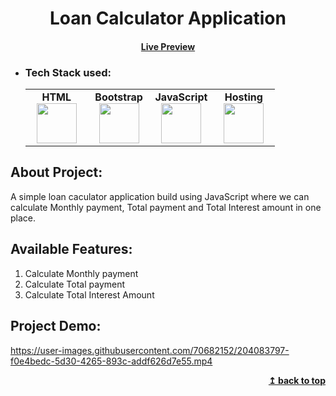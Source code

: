 <h1 align="center">Loan Calculator Application</h1> 
<h4 align="center"><a href="https://naveenkumar-j.github.io/Load-calculator-application-using-JavaScript/" target="_blank">Live Preview</a></h4> 

- ### Tech Stack used:
	<center>
		<table>
			<tbody>
				<tr>
					<td width="25%" align="center">
						<span><strong>HTML</strong></span><br/>
						<img height="64px" width="64px" src="https://github.com/uiwjs/file-icons/blob/master/icon/html.svg">
					</td>
					<td width="25%" align="center">
						<span><strong>Bootstrap</strong></span><br/>
						<img height="64px" width="64px" src="https://www.vectorlogo.zone/logos/getbootstrap/getbootstrap-icon.svg">
					</td>
          <td width="25%" align="center">
						<span><strong>JavaScript</strong></span><br/>
						<img height="64px" width="64px" src="https://github.com/uiwjs/file-icons/blob/master/icon/javascript.svg">
					</td>
          <td width="25%" align="center">
						<span><strong>Hosting</strong></span><br/>
						<img height="64px" width="64px" src="https://github.com/rdimascio/icons/blob/master/icons/light/github.svg">
					</td>
				</tr>
			</tbody>
		</table>
	</center>

## About Project:
A simple loan caculator application build using JavaScript where we can calculate Monthly payment, Total payment and Total Interest amount in one place.

## Available Features:
1. Calculate Monthly payment
2. Calculate Total payment
3. Calculate Total Interest Amount


## Project Demo:


https://user-images.githubusercontent.com/70682152/204083797-f0e4bedc-5d30-4265-893c-addf626d7e55.mp4



<div align="right">
    <b><a href="#">↥ back to top</a></b>
</div>

